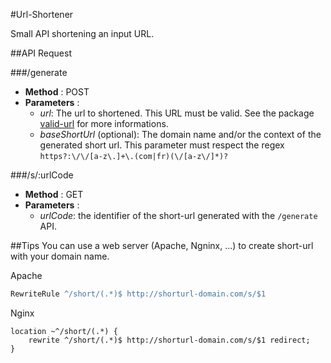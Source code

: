 #Url-Shortener

Small API shortening an input URL.

##API Request

###/generate
- **Method** : POST
- **Parameters** :
    - *url*: The url to shortened. This URL must be valid. See the package [valid-url](https://www.npmjs.com/package/valid-url) for more informations.
    - *baseShortUrl* (optional): The domain name and/or the context of the generated short url. This parameter must respect the regex `https?:\/\/[a-z\.]+\.(com|fr)(\/[a-z\/]*)?`

###/s/:urlCode
- **Method** : GET
- **Parameters** :
    - *urlCode*: the identifier of the short-url generated with the `/generate` API.

##Tips
You can use a web server (Apache, Ngninx, ...) to create short-url with your domain name.

Apache
```apache
RewriteRule ^/short/(.*)$ http://shorturl-domain.com/s/$1
```

Nginx
```nginx
location ~^/short/(.*) {
    rewrite ^/short/(.*)$ http://shorturl-domain.com/s/$1 redirect;
}
```
